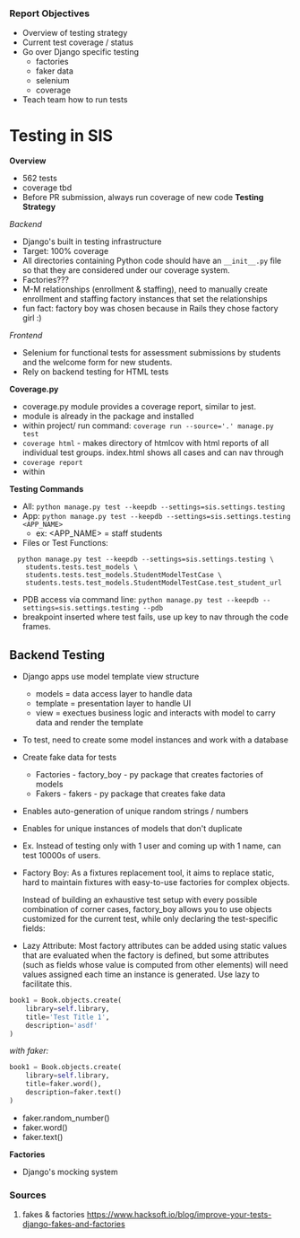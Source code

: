 ### Report Objectives
* Overview of testing strategy
* Current test coverage / status
* Go over Django specific testing
    * factories
    * faker data
    * selenium
    * coverage
* Teach team how to run tests

# Testing in SIS

**Overview**
* 562 tests
* coverage tbd
* Before PR submission, always run coverage of new code 
**Testing Strategy**

*Backend*
* Django's built in testing infrastructure
* Target: 100% coverage
* All directories containing Python code should have an ``__init__.py`` file so that they are considered under our coverage system.
* Factories???
* M-M relationships (enrollment & staffing), need to manually create enrollment and staffing factory instances that set the relationships
* fun fact: factory boy was chosen because in Rails they chose factory girl :) 

*Frontend*
* Selenium for functional tests for assessment submissions by students and the welcome form for new students.
* Rely on backend testing for HTML tests

**Coverage.py**
* coverage.py module provides a coverage report, similar to jest.
* module is already in the package and installed
* within project/ run command: `coverage run --source='.' manage.py test`
* `coverage html` - makes directory of htmlcov with html reports of all individual test groups. index.html shows all cases and can nav through
* `coverage report`
* within 

**Testing Commands**

* All: `python manage.py test --keepdb --settings=sis.settings.testing`
* App: `python manage.py test --keepdb --settings=sis.settings.testing <APP_NAME>`
    * ex: <APP_NAME> = staff students
* Files or Test Functions:
```
  python manage.py test --keepdb --settings=sis.settings.testing \
    students.tests.test_models \
    students.tests.test_models.StudentModelTestCase \
    students.tests.test_models.StudentModelTestCase.test_student_url
```
* PDB access via command line: `python manage.py test --keepdb --settings=sis.settings.testing --pdb`
* breakpoint inserted where test fails, use up key to nav through the code frames.

## Backend Testing

* Django apps use model template view structure
    - models = data access layer to handle data
    - template = presentation layer to handle UI
    - view = exectues business logic and interacts with model to carry data and render the template
* To test, need to create some model instances and work with a database
* Create fake data for tests
    * Factories - factory_boy - py package that creates factories of models
    * Fakers - fakers - py package that creates fake data
* Enables auto-generation of unique random strings / numbers
* Enables for unique instances of models that don't duplicate
* Ex. Instead of testing only with 1 user and coming up with 1 name, can test 10000s of users.

* Factory Boy:
    As a fixtures replacement tool, it aims to replace static, hard to maintain 
    fixtures with easy-to-use factories for complex objects.

    Instead of building an exhaustive test setup with every possible combination 
    of corner cases, factory_boy allows you to use objects customized for the 
    current test, while only declaring the test-specific fields:

* Lazy Attribute: 
    Most factory attributes can be added using static values that are evaluated when the factory is defined, but some attributes (such as fields whose value is computed from other elements) will need values assigned each time an instance is generated. Use lazy to facilitate this.

```python
book1 = Book.objects.create(
    library=self.library,
    title='Test Title 1',
    description='asdf'
)
```
*with faker:*
```python
book1 = Book.objects.create(
    library=self.library,
    title=faker.word(),
    description=faker.text()
)
```
* faker.random_number()
* faker.word()
* faker.text()

**Factories**
* Django's mocking system

### Sources
1) fakes & factories https://www.hacksoft.io/blog/improve-your-tests-django-fakes-and-factories